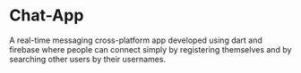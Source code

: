 # Chat-App

A real-time messaging cross-platform app developed using dart and firebase where people can connect simply by registering themselves and by searching other users by their usernames.


